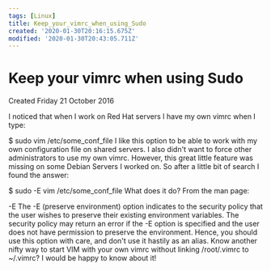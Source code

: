```yaml
---
tags: [Linux]
title: Keep_your_vimrc_when_using_Sudo
created: '2020-01-30T20:16:15.675Z'
modified: '2020-01-30T20:43:05.711Z'
---
```


# Keep your vimrc when using Sudo
Created Friday 21 October 2016

I noticed that when I work on Red Hat servers I have my own vimrc when I type:

$ sudo vim /etc/some_conf_file
I like this option to be able to work with my own configuration file on shared servers. I also didn't want to force other administrators to use my own vimrc. 
However, this great little feature was missing on some Debian Servers I worked on. So after a little bit of search I found the answer:

$ sudo -E vim /etc/some_conf_file 
What does it do? From the man page:

-E    The -E (preserve environment) option indicates to the security policy that the user wishes to preserve their existing environment variables.  The
  security policy may return an error if the -E option is specified and the user does not have permission to preserve the environment.
Hence, you should use this option with care, and don't use it hastily as an alias. 
Know another nifty way to start VIM with your own vimrc without linking /root/.vimrc to ~/.vimrc? I would be happy to know about it!

